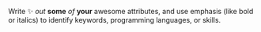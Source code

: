 Write :sparkles: *out* **some** _of_ __your__ awesome attributes, and use emphasis (like bold or italics) to identify keywords, programming languages, or skills. 
